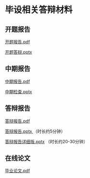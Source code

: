# 毕设相关答辩材料

## 开题报告
[开题报告.pdf](./%E4%B8%AD%E6%9C%9F%E6%8A%A5%E5%91%8A.pdf)

[开题答辩.pptx](%E5%BC%80%E9%A2%98%E7%AD%94%E8%BE%A9.pptx)
## 中期报告
[中期报告.pdf](./%E4%B8%AD%E6%9C%9F%E6%8A%A5%E5%91%8A.pdf)

[中期检查.pptx](./%E4%B8%AD%E6%9C%9F%E6%A3%80%E6%9F%A5.pptx)
## 答辩报告
[答辩报告.pdf](./%E7%AD%94%E8%BE%A9%E6%8A%A5%E5%91%8A.pdf)

[答辩报告.pptx ](./%E7%AD%94%E8%BE%A9%E6%8A%A5%E5%91%8A.pptx)（时长约5分钟）

[答辩报告详细版.pptx](./%E7%AD%94%E8%BE%A9%E6%8A%A5%E5%91%8A%E8%AF%A6%E7%BB%86%E7%89%88.pptx) （时长约20-30分钟）
## 在线论文

[毕业论文.pdf](./%E6%AF%95%E4%B8%9A%E8%AE%BA%E6%96%87.pdf)
